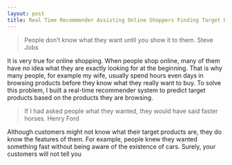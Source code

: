 ```yaml
---
layout: post
title: Real Time Recommender Assisting Online Shoppers Finding Target Products
---
```


> People don’t know what they want until you show it to them. 
> Steve Jobs

It is very true for online shopping. When people shop online, many of them have no idea what they are exactly looking for at the beginning. That is why many people, for example my wife, usually spend hours even days in browsing products before they know what they really want to buy. To solve this problem, I built a real-time recommender system to predict target products based on the products they are browsing. 

> If I had asked people what they wanted, they would have said faster horses. 
> Henry Ford

Although customers might not know what their target products are, they do know the features of them. For example, people knew they wanted something fast without being aware of the existence of cars. Surely, your customers will not tell you  
